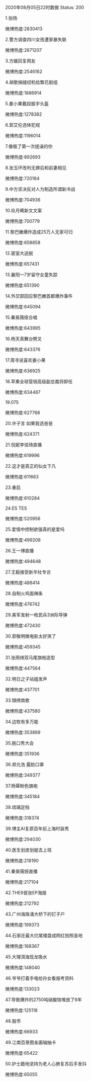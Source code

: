 2020年08月05日22时数据
Status: 200

1.张旸

微博热度:2830413

2.警方调查四川女孩遭家暴失联

微博热度:2671207

3.方媛回复网友

微博热度:2546162

4.胡歌捐缝纫机给繁花剧组

微博热度:1886914

5.姜小果戴段振宇头盔

微博热度:1278382

6.郭艾伦违体犯规

微博热度:1196014

7.像极了第一次搓澡的你

微博热度:892693

8.张玉环改判无罪后和前妻相见

微博热度:720184

9.中方坚决反对人为制造所谓新冷战

微博热度:704936

10.玖月晞新文文案

微博热度:700779

11.黎巴嫩爆炸造成25万人无家可归

微博热度:658858

12.密室大逃脱

微博热度:657431

13.襄阳一7岁留守女童失踪

微博热度:651390

14.外交部回应黎巴嫩首都爆炸事件

微博热度:645094

15.秦昊薇娅合唱

微博热度:643995

16.杨天真舞台劈叉

微博热度:643376

17.周寻说喜欢姜小果

微博热度:636925

18.苹果全球营销高级副总裁将卸任

微博热度:634487

19.075

微博热度:627768

20.许子言 如果我选爸爸

微博热度:624371

21.倪妮李佳琦直播

微博热度:619996

22.这才是真正的仙女下凡

微博热度:611663

23.重启

微博热度:610284

24.ES TES

微博热度:520956

25.爱情中控制欲强真的是爱吗

微博热度:499208

26.王一博直播

微博热度:494648

27.王毅接受新华社专访

微博热度:488414

28.自制火鸡面辣条

微博热度:476742

29.美军发射一枚民兵3洲际导弹

微博热度:472430

30.郭敬明微电影太好哭了

微博热度:459345

31.张雨绮双马尾旗袍造型

微博热度:447564

32.明日之子站姐发声

微博热度:437701

33.锦绣南歌

微博热度:437580

34.边牧有多万能

微博热度:353899

35.脱口秀大会

微博热度:351936

36.郑允浩 露脸口罩

微博热度:349377

37.杨幂粉色旗袍

微博热度:345184

38.琉璃定档

微博热度:318374

39.博主AI复原百年前上海时装秀

微博热度:294030

40.医生划皮划艇去上班

微博热度:218190

41.秦昊薇娅直播

微博热度:217104

42.THE9首张EP海报

微博热度:212792

43.广州海珠涌大桥下的钉子户

微博热度:199373

44.石家庄最大烂尾楼盘成网红拍照圣地

微博热度:168367

45.大理洱海现龙吸水

微博热度:148040

46.爷爷打着手电给孙女看报考资料

微博热度:133023

47.导致爆炸的2750吨硝酸铵堆放了6年

微博热度:125118

48.股市

微博热度:66933

49.江南百景图金画轴抽卡

微博热度:65422

50.护士跪地坚持为老人心肺复苏后手发抖

微博热度:65055

